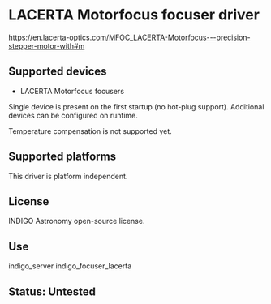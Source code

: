 # LACERTA Motorfocus focuser driver

https://en.lacerta-optics.com/MFOC_LACERTA-Motorfocus---precision-stepper-motor-with#m

## Supported devices

* LACERTA Motorfocus focusers

Single device is present on the first startup (no hot-plug support). Additional devices can be configured on runtime.

Temperature compensation is not supported yet.

## Supported platforms

This driver is platform independent.

## License

INDIGO Astronomy open-source license.

## Use

indigo_server indigo_focuser_lacerta

## Status: Untested

